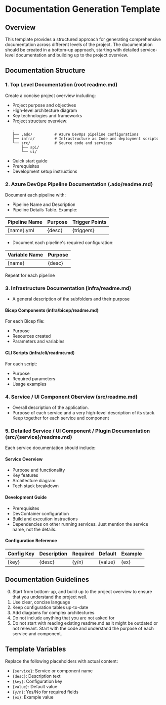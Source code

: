 # Documentation Generation Template

## Overview

This template provides a structured approach for generating comprehensive documentation across different levels of the project. The documentation should be created in a bottom-up approach, starting with detailed service-level documentation and building up to the project overview.

## Documentation Structure

### 1. Top Level Documentation (root readme.md)

Create a concise project overview including:

- Project purpose and objectives
- High-level architecture diagram
- Key technologies and frameworks
- Project structure overview:
  ```
  .
  ├── .ado/          # Azure DevOps pipeline configurations
  ├── infra/         # Infrastructure as Code and deployment scripts
  └── src/           # Source code and services
      ├── api/
      └── ui/
  ```
- Quick start guide
- Prerequisites
- Development setup instructions

### 2. Azure DevOps Pipeline Documentation (.ado/readme.md)

Document each pipeline with:

- Pipeline Name and Description
- Pipeline Details Table. Example:

| Pipeline Name | Purpose | Trigger Points |
| ------------- | ------- | -------------- |
| {name}.yml    | {desc}  | {triggers}     |

- Document each pipeline's required configuration:

| Variable Name | Purpose |
| ------------- | ------- |
| {name}        | {desc}  |

Repeat for each pipeline

### 3. Infrastructure Documentation (infra/readme.md)

- A general description of the subfolders and their purpose

#### Bicep Components (infra/bicep/readme.md)

For each Bicep file:

- Purpose
- Resources created
- Parameters and variables

#### CLI Scripts (infra/cli/readme.md)

For each script:

- Purpose
- Required parameters
- Usage examples

### 4. Service / UI Component Oberview (src/readme.md)

- Overall description of the application.
- Purpose of each service and a very high-level description of its stack. Keep together for each service and component

### 5. Detailed Service / UI Component / Plugin Documentation (src/{service}/readme.md)

Each service documentation should include:

#### Service Overview

- Purpose and functionality
- Key features
- Architecture diagram
- Tech stack breakdown

#### Development Guide

- Prerequisites
- DevContainer configuration
- Build and execution instructions
- Dependencies on other running services. Just mention the service name, not the details.

#### Configuration Reference

| Config Key | Description | Required | Default | Example |
| ---------- | ----------- | -------- | ------- | ------- |
| {key}      | {desc}      | {y/n}    | {value} | {ex}    |

## Documentation Guidelines

0. Start from bottom-up, and build up to the project overview to ensure that you understand the project well.
1. Use clear, concise language
2. Keep configuration tables up-to-date
3. Add diagrams for complex architectures
4. Do not include anything that you are not asked for
5. Do not start with reading existing readme.md as it might be outdated or not relevant. Start with the code and understand the purpose of each service and component.

## Template Variables

Replace the following placeholders with actual content:

- `{service}`: Service or component name
- `{desc}`: Description text
- `{key}`: Configuration key
- `{value}`: Default value
- `{y/n}`: Yes/No for required fields
- `{ex}`: Example value

